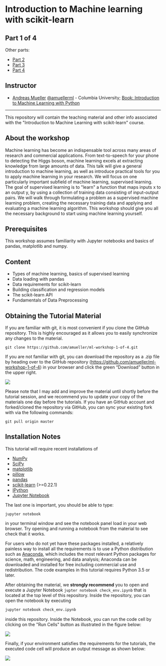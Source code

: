 Introduction to Machine learning with scikit-learn
========================================================

Part 1 of 4
-----------
Other parts:
- [Part 2](https://github.com/amueller/ml-workshop-2-of-4)
- [Part 3](https://github.com/amueller/ml-workshop-3-of-4)
- [Part 4](https://github.com/amueller/ml-workshop-4-of-4)


Instructor
-----------

- [Andreas Mueller](http://amuller.github.io) [@amuellerml](https://twitter.com/amuellerml) - Columbia University; [Book: Introduction to Machine Learning with Python](http://shop.oreilly.com/product/0636920030515.do)

---

This repository will contain the teaching material and other info associated
with the "Introduction to Machine Learning with scikit-learn" course.

About the workshop
------------------
Machine learning has become an indispensable tool across many areas of research and commercial applications. From text-to-speech for your phone to detecting the Higgs boson, machine learning excels at extracting knowledge from large amounts of data. This talk will give a general introduction to machine learning, as well as introduce practical tools for you to apply machine learning in your research. We will focus on one particularly important subfield of machine learning, supervised learning. The goal of supervised learning is to "learn" a function that maps inputs x to an output y, by using a collection of training data consisting of input-output pairs. We will walk through formulating a problem as a supervised machine learning problem, creating the necessary training data and applying and evaluating a machine learning algorithm. This workshop should give you all the necessary background to start using machine learning yourself.

Prerequisites
-------------
This workshop assumes familiarity with Jupyter notebooks and basics of pandas, matplotlib and numpy.

Content
-------
- Types of machine learning, basics of supervised learning
- Data loading with pandas
- Data requirements for scikit-learn
- Building classification and regression models
- The scikit-learn API
- Fundamentals of Data Preprocessing


Obtaining the Tutorial Material
--------------------------------


If you are familiar with git, it is most convenient if you clone the GitHub repository. This
is highly encouraged as it allows you to easily synchronize any changes to the material.

```
git clone https://github.com/amueller/ml-workshop-1-of-4.git
```

If you are not familiar with git, you can download the repository as a .zip file by heading over to the GitHub repository (https://github.com/amueller/ml-workshop-1-of-4) in your browser and click the green “Download” button in the upper right.

![](images/download-repo.png)

Please note that I may add and improve the material until shortly before the tutorial session, and we recommend you to update your copy of the materials one day before the tutorials. If you have an GitHub account and forked/cloned the repository via GitHub, you can sync your existing fork with via the following commands:

```
git pull origin master
```


Installation Notes
------------------

This tutorial will require recent installations of

- [NumPy](http://www.numpy.org)
- [SciPy](http://www.scipy.org)
- [matplotlib](http://matplotlib.org)
- [pillow](https://python-pillow.org)
- [pandas](http://pandas.pydata.org)
- [scikit-learn](http://scikit-learn.org/stable/) (>=0.22.1)
- [IPython](http://ipython.readthedocs.org/en/stable/)
- [Jupyter Notebook](http://jupyter.org)

The last one is important, you should be able to type:

    jupyter notebook

in your terminal window and see the notebook panel load in your web browser.
Try opening and running a notebook from the material to see check that it works.

For users who do not yet have these  packages installed, a relatively
painless way to install all the requirements is to use a Python distribution
such as [Anaconda](https://www.continuum.io/downloads), which includes
the most relevant Python packages for science, math, engineering, and
data analysis; Anaconda can be downloaded and installed for free
including commercial use and redistribution.
The code examples in this tutorial requires Python 3.5 or later.

After obtaining the material, we **strongly recommend** you to open and execute
a Jupyter Notebook `jupter notebook check_env.ipynb` that is located at the
top level of this repository. Inside the repository, you can open the notebook
by executing

```bash
jupyter notebook check_env.ipynb
```

inside this repository. Inside the Notebook, you can run the code cell by
clicking on the "Run Cells" button as illustrated in the figure below:

![](images/check_env-1.png)


Finally, if your environment satisfies the requirements for the tutorials, the executed code cell will produce an output message as shown below:

![](images/check_env-2.png)
